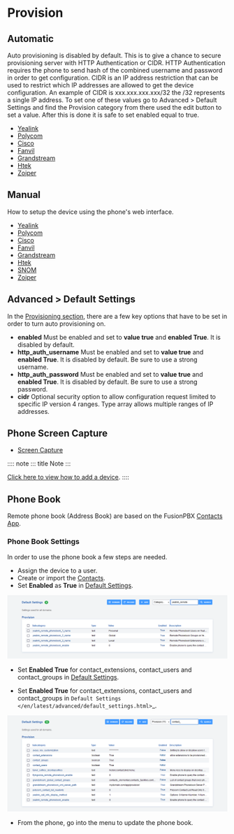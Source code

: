 # Provision

## Automatic

Auto provisioning is disabled by default. This is to give a chance to
secure provisioning server with HTTP Authentication or CIDR. HTTP
Authentication requires the phone to send hash of the combined username
and password in order to get configuration. CIDR is an IP address
restriction that can be used to restrict which IP addresses are allowed
to get the device configuration. An example of CIDR is
xxx.xxx.xxx.xxx/32 the /32 represents a single IP address. To set one of
these values go to Advanced \> Default Settings and find the Provision
category from there used the edit button to set a value. After this is
done it is safe to set enabled equal to true.

-   [Yealink](http://docs.fusionpbx.com/en/latest/applications/provision/provision_auto_yealink.html)
-   [Polycom](http://docs.fusionpbx.com/en/latest/applications/provision/provision_auto_polycom.html)
-   [Cisco](http://docs.fusionpbx.com/en/latest/applications/provision/provision_auto_cisco.html)
-   [Fanvil](http://docs.fusionpbx.com/en/latest/applications/provision/provision_auto_fanvil.html)
-   [Grandstream](http://docs.fusionpbx.com/en/latest/applications/provision/provision_auto_grandstream.html)
-   [Htek](http://docs.fusionpbx.com/en/latest/applications/provision/provision_auto_htek.html)
-   [Zoiper](http://docs.fusionpbx.com/en/latest/applications/provision/provision_auto_zoiper.html)

## Manual

How to setup the device using the phone\'s web interface.

-   [Yealink](https://docs.fusionpbx.com/en/latest/applications/provision/provision_manual_yealink.html)
-   [Polycom](https://docs.fusionpbx.com/en/latest/applications/provision/provision_manual_polycom.html)
-   [Cisco](http://docs.fusionpbx.com/en/latest/applications/provision/provision_manual_cisco.html)
-   [Fanvil](https://docs.fusionpbx.com/en/latest/applications/provision/provision_manual_fanvil.html)
-   [Grandstream](https://docs.fusionpbx.com/en/latest/applications/provision/provision_manual_grandstream.html)
-   [Htek](http://docs.fusionpbx.com/en/latest/applications/provision/provision_manual_htek.html)
-   [SNOM](http://docs.fusionpbx.com/en/latest/applications/provision/provision_manual_snom.html)
-   [Zoiper](https://docs.fusionpbx.com/en/latest/applications/provision/provision_manual_zoiper.html)

## Advanced \> Default Settings

In the [Provisioning
section](/en/latest/advanced/default_settings.html#id17), there are a
few key options that have to be set in order to turn auto provisioning
on.

-   **enabled** Must be enabled and set to **value true** and **enabled
    True**. It is disabled by default.
-   **http_auth_username** Must be enabled and set to **value true** and
    **enabled True**. It is disabled by default. Be sure to use a strong
    username.
-   **http_auth_password** Must be enabled and set to **value true** and
    **enabled True**. It is disabled by default. Be sure to use a strong
    password.
-   **cidr** Optional security option to allow configuration request
    limited to specific IP version 4 ranges. Type array allows multiple
    ranges of IP addresses.

## Phone Screen Capture

-   [Screen
    Capture](https://docs.fusionpbx.com/en/latest/applications/provision/phone_screen_capture.html)

:::: note
::: title
Note
:::

[Click here to view how to add a
device](https://docs.fusionpbx.com/en/latest/accounts/devices.html).
::::

## Phone Book

Remote phone book (Address Book) are based on the FusionPBX [Contacts
App](/en/latest/applications/contacts.html).

### Phone Book Settings

In order to use the phone book a few steps are needed.

-   Assign the device to a user.
-   Create or import the
    [Contacts](/en/latest/applications/contacts.html).
-   Set **Enabled** as **True** in [Default
    Settings](/en/latest/advanced/default_settings.html).

![image](../_static/images/provision/fusionpbx_remote_phonebook1.png)

-   Set **Enabled True** for contact_extensions, contact_users and contact_groups in [Default
    Settings](/en/latest/advanced/default_settings.html).

* Set **Enabled True** for contact_extensions, contact_users and contact_groups in `Default Settings </en/latest/advanced/default_settings.html>`_.

![image](../_static/images/provision/fusionpbx_phone_book2.png)

-   From the phone, go into the menu to update the phone book.
